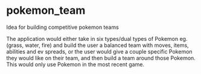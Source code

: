 # pokemon_team
Idea for building competitive pokemon teams

The application would either take in six types/dual types of Pokemon eg. (grass, water, fire) and build the user a balanced team with moves, items, abilities and ev spreads,
or the user would give a couple specific Pokemon they would like on their team, and then build a team around those Pokemon. This would only use Pokemon in the most recent game.

